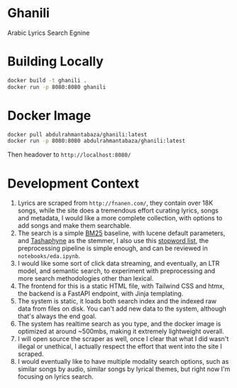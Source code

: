 # Ghanili
Arabic Lyrics Search Egnine

# Building Locally
```bash
docker build -t ghanili .
docker run -p 8080:8080 ghanili
```

# Docker Image
```bash
docker pull abdulrahmantabaza/ghanili:latest
docker run -p 8080:8080 abdulrahmantabaza/ghanili:latest
```

Then headover to `http://localhost:8080/`

# Development Context
1. Lyrics are scraped from `http://fnanen.com/`, they contain over 18K songs, while the site does a tremendous effort curating lyrics, songs and metadata, I would like a more complete collection, with options to add songs and make them searchable.
2. The search is a simple [BM25](https://github.com/xhluca/bm25s) baseline, with lucene default parameters, and [Tashaphyne](https://github.com/linuxscout/tashaphyne) as the stemmer, I also use this [stopword list](https://github.com/linuxscout/arabicstopwords), the preprocessing pipeline is simple enough, and can be reviewed in `notebooks/eda.ipynb`.
3. I would like some sort of click data streaming, and eventually, an LTR model, and semantic search, to experiment with preprocessing and more search methodologies other than lexical.
4. The frontend for this is a static HTML file, with Tailwind CSS and htmx, the backend is a FastAPI endpoint, with Jinja templating.
5. The system is static, it loads both search index and the indexed raw data from files on disk. You can't add new data to the system, although that's always the end goal.
6. The system has realtime search as you type, and the docker image is optimized at around ~500mbs, making it extremely lightweight overall.
7. I will open source the scraper as well, once I clear that what I did wasn't illegal or unethical, I actually respect the effort that went into the site I scraped.
8. I would eventually like to have multiple modality search options, such as similar songs by audio, similar songs by lyrical themes, but right now I'm focusing on lyrics search.

